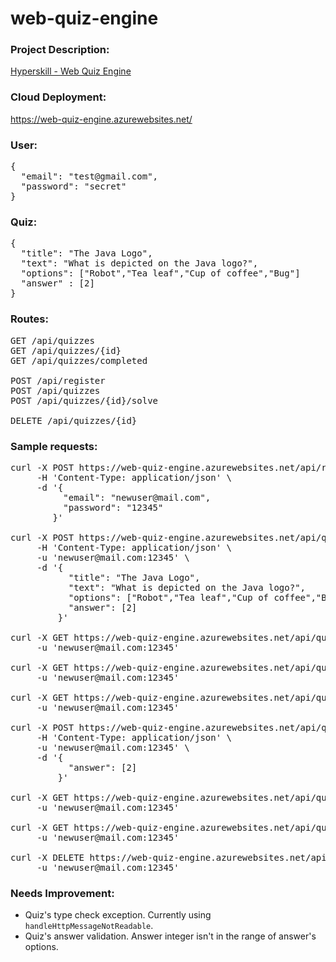 # web-quiz-engine

### Project Description:
[Hyperskill - Web Quiz Engine](https://hyperskill.org/projects/91?track=1)

### Cloud Deployment:
https://web-quiz-engine.azurewebsites.net/

### User:
<pre>
{
  "email": "test@gmail.com",
  "password": "secret"
}
</pre>

### Quiz:
<pre>
{  
  "title": "The Java Logo",  
  "text": "What is depicted on the Java logo?",  
  "options": ["Robot","Tea leaf","Cup of coffee","Bug"]  
  "answer" : [2]
}
</pre>

### Routes:
<pre>
GET /api/quizzes  
GET /api/quizzes/{id}  
GET /api/quizzes/completed  

POST /api/register
POST /api/quizzes  
POST /api/quizzes/{id}/solve  

DELETE /api/quizzes/{id}
</pre>


### Sample requests:
<pre>
curl -X POST https://web-quiz-engine.azurewebsites.net/api/register \
     -H 'Content-Type: application/json' \
     -d '{
          "email": "newuser@mail.com",
          "password": "12345"
        }'

curl -X POST https://web-quiz-engine.azurewebsites.net/api/quizzes \
     -H 'Content-Type: application/json' \
     -u 'newuser@mail.com:12345' \
     -d '{
           "title": "The Java Logo",
           "text": "What is depicted on the Java logo?",
           "options": ["Robot","Tea leaf","Cup of coffee","Bug"],
           "answer": [2]
         }'

curl -X GET https://web-quiz-engine.azurewebsites.net/api/quizzes \
     -u 'newuser@mail.com:12345'
     
curl -X GET https://web-quiz-engine.azurewebsites.net/api/quizzes/?page=0&pageSize=5 \
     -u 'newuser@mail.com:12345'     

curl -X GET https://web-quiz-engine.azurewebsites.net/api/quizzes/1 \
     -u 'newuser@mail.com:12345'

curl -X POST https://web-quiz-engine.azurewebsites.net/api/quizzes/1/solve \
     -H 'Content-Type: application/json' \
     -u 'newuser@mail.com:12345' \
     -d '{
           "answer": [2]
         }'

curl -X GET https://web-quiz-engine.azurewebsites.net/api/quizzes/completed \
     -u 'newuser@mail.com:12345'
     
curl -X GET https://web-quiz-engine.azurewebsites.net/api/quizzes/completed?page=0&pageSize=2 \
     -u 'newuser@mail.com:12345'     

curl -X DELETE https://web-quiz-engine.azurewebsites.net/api/quizzes/1 \
     -u 'newuser@mail.com:12345'
</pre>

### Needs Improvement:
- Quiz's type check exception. Currently using `handleHttpMessageNotReadable`.
- Quiz's answer validation. Answer integer isn't in the range of answer's options.
